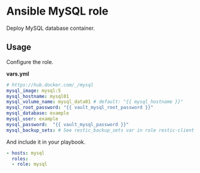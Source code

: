 # Ansible MySQL role

Deploy MySQL database container.

## Usage

Configure the role.

**vars.yml**

```yml
# https://hub.docker.com/_/mysql
mysql_image: mysql:5
mysql_hostname: mysql01
mysql_volume_name: mysql_data01 # default: "{{ mysql_hostname }}"
mysql_root_password: "{{ vault_mysql_root_password }}"
mysql_database: example
mysql_user: example
mysql_password:  "{{ vault_mysql_password }}"
mysql_backup_sets: # See restic_backup_sets var in role restic-client
```

And include it in your playbook.

```yml
- hosts: mysql
  roles:
  - role: mysql
```
